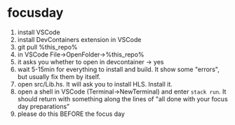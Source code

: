 # focusday

1. install VSCode
2. install DevContainers extension in VSCode
3. git pull %this_repo%
4. in VSCode File->OpenFolder->%this_repo%
5. it asks you whether to open in devcontainer -> yes
6. wait 5-15min for everything to install and build. It show some "errors", but usually fix them by itself.
7. open src/Lib.hs. It will ask you to install HLS. Install it.
8. open a shell in VSCode (Terminal->NewTerminal) and enter `stack run`. It should return with something along the lines of "all done with your focus day preparations"
9. please do this BEFORE the focus day

